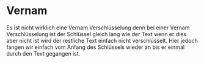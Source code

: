 # Vernam
Es ist nicht wirklich eine Vernam Verschlüsselung denn bei einer Vernam Verschlüsselung ist der Schlüssel gleich lang wie der Text wenn er dies aber nicht ist
wird der restliche Text einfach nicht verschlüsselt. Hier jedoch fangen wir einfach vom Anfang des Schlüssels wieder an bis er einmal durch den Text gegangen ist.

